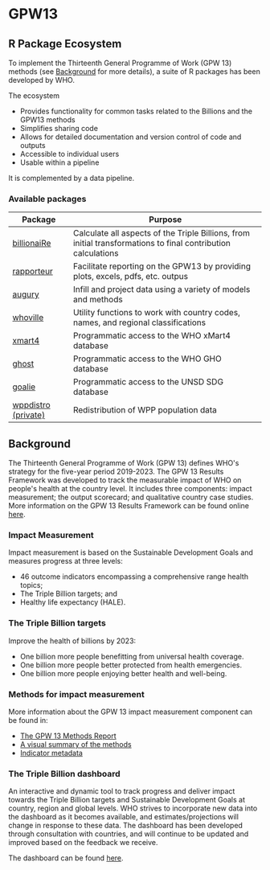 # GPW13

## R Package Ecosystem

To implement the Thirteenth General Programme of Work (GPW 13) methods (see [Background](#Background) for more details), a suite of R packages has been developed by WHO.

The ecosystem
  - Provides functionality for common tasks related to the Billions and the GPW13 methods
  - Simplifies sharing code
  - Allows for detailed documentation and version control of code and outputs
  - Accessible to individual users
  - Usable within a pipeline

It is complemented by a data pipeline.

### Available packages

| Package                                                   | Purpose                                                                                                       |
|-----------------------------------------------------------|---------------------------------------------------------------------------------------------------------------|
| [billionaiRe](https://gpw13.github.io/billionaiRe/)       | Calculate all aspects of the Triple Billions, from initial transformations to final contribution calculations |
| [rapporteur](https://gpw13.github.io/rapporteur/)         | Facilitate reporting on the GPW13 by providing plots, excels, pdfs, etc. outpus                               |
| [augury](https://gpw13.github.io/augury/)           | Infill and project data using a variety of models and methods                                                 |
| [whoville](https://gpw13.github.io/whoville/)             | Utility functions to work with country codes, names, and regional classifications                             |
| [xmart4](https://gpw13.github.io/xmart4/)                 | Programmatic access to the WHO xMart4 database                                                                |
| [ghost](https://gpw13.github.io/ghost/)                   | Programmatic access to the WHO GHO database                                                                   |
| [goalie](https://gpw13.github.io/goalie/)                 | Programmatic access to the UNSD SDG database                                                                  |
| [wppdistro (private)](https://silver-dollop-3c201d77.pages.github.io/) | Redistribution of WPP population data                                                            |

## Background

The Thirteenth General Programme of Work (GPW 13) defines WHO's strategy for the five-year period 2019-2023. The GPW 13 Results Framework was developed to track the measurable impact of WHO on people's health at the country level. It includes three components: impact measurement; the output scorecard; and qualitative country case studies. More information on the GPW 13 Results Framework can be found online [here](https://www.who.int/about/what-we-do/thirteenth-general-programme-of-work-2019---2023).


### Impact Measurement

Impact measurement is based on the Sustainable Development Goals and measures progress at three levels:

  - 46 outcome indicators encompassing a comprehensive range health topics;
  - The Triple Billion targets; and
  - Healthy life expectancy (HALE).

### The Triple Billion targets

Improve the health of billions by 2023:

  - One billion more people benefitting from universal health coverage.
  - One billion more people better protected from health emergencies.
  - One billion more people enjoying better health and well-being.

### Methods for impact measurement

More information about the GPW 13 impact measurement component can be found in:

  - [The GPW 13 Methods Report](https://www.who.int/publications/m/item/thirteenth-general-programme-of-work-(gpw13)-methods-for-impact-measurement)
  - [A visual summary of the methods](https://www.who.int/data/stories/the-triple-billion-targets-a-visual-summary-of-methods-to-deliver-impact)
  - [Indicator metadata](https://www.who.int/data/stories/the-triple-billion-targets-a-visual-summary-of-methods-to-deliver-impact)

### The Triple Billion dashboard

An interactive and dynamic tool to track progress and deliver impact towards the Triple Billion targets and Sustainable Development Goals at country, region and global levels. WHO strives to incorporate new data into the dashboard as it becomes available, and estimates/projections will change in response to these data. The dashboard has been developed through consultation with countries, and will continue to be updated and improved based on the feedback we receive.

The dashboard can be found [here](https://portal.who.int/triplebillions/).
